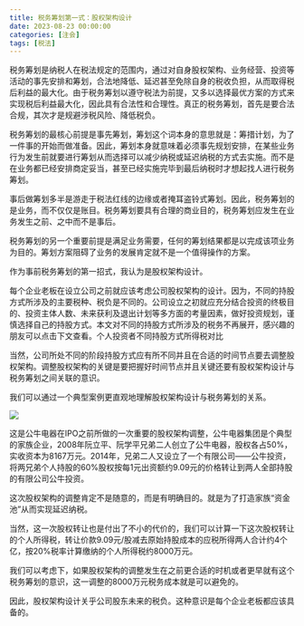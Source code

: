 ```yaml
---
title: 税务筹划第一式：股权架构设计
date: 2023-08-23 00:00:00
categories: [注会]
tags: [税法]
---
```

税务筹划是纳税人在税法规定的范围内，通过对自身股权架构、业务经营、投资等活动的事先安排和筹划，合法地降低、延迟甚至免除自身的税收负担，从而取得税后利益的最大化。由于税务筹划以遵守税法为前提，又多以选择最优方案的方式来实现税后利益最大化，因此具有合法性和合理性。真正的税务筹划，首先是要合法合规，其次才是规避涉税风险、降低税负。

税务筹划的最核心前提是事先筹划，筹划这个词本身的意思就是：筹措计划，为了一件事的开始而做准备。因此，筹划本身就意味着必须事先规划安排，在某些业务行为发生前就要进行筹划从而选择可以减少纳税或延迟纳税的方式去实施。而不是在业务都已经安排商定妥当，甚至已经实施完毕到最后纳税时才想起找人进行税务筹划。

事后做筹划多半是游走于税法红线的边缘或者掩耳盗铃式筹划。因此，税务筹划的是业务，而不仅仅是账目。税务筹划要具有合理的商业目的，税务筹划应发生在业务发生之前、之中而不是事后。

税务筹划的另一个重要前提是满足业务需要，任何的筹划结果都是以完成该项业务为目的。筹划方案阻碍了业务的发展肯定就不是一个值得操作的方案。

作为事前税务筹划的第一招式，我认为是股权架构设计。

每个企业老板在设立公司之前就应该考虑公司股权架构的设计。因为，不同的持股方式所涉及的主要税种、税负是不同的。公司设立之初就应充分结合投资的终极目的、投资主体人数、未来获利及退出计划等多方面的考量因素，做好投资规划，谨慎选择自己的持股方式。本文对不同的持股方式所涉及的税务不再展开，感兴趣的朋友可以点击下文查看。个人投资者不同持股方式所得税对比

当然，公司所处不同的阶段持股方式应有所不同并且在合适的时间节点要去调整股权架构。调整股权架构的关键是要把握好时间节点并且关键还要有股权架构设计与税务筹划之间关联的意识。

我们可以通过一个典型案例更直观地理解股权架构设计与税务筹划的关系。

![](https://img.richfan.site/cpa/tax/税务筹划第一式：股权架构设计.webp)

这是公牛电器在IPO之前所做的一次重要的股权架构调整，公牛电器集团是个典型的家族企业，2008年阮立平、阮学平兄弟二人创立了公牛电器，股权各占50%，实收资本为8167万元。2014年，兄弟二人又设立了一个有限公司——公牛投资，将两兄弟个人持股的60%股权按每1元出资额约9.09元的价格转让到两人全部持股的有限公司公牛投资。

这次股权架构的调整肯定不是随意的，而是有明确目的。就是为了打造家族“资金池”从而实现延迟纳税。

当然，这一次股权转让也是付出了不小的代价的，我们可以计算一下这次股权转让的个人所得税，转让价款9.09元/股减去原始持股成本的应税所得两人合计约4个亿，按20%税率计算缴纳的个人所得税约8000万元。

我们可以考虑下，如果股权架构的调整发生在之前更合适的时机或者更早就有这个税务筹划的意识，这一调整的8000万元税务成本就是可以避免的。

因此，股权架构设计关乎公司股东未来的税负。这种意识是每个企业老板都应该具备的。